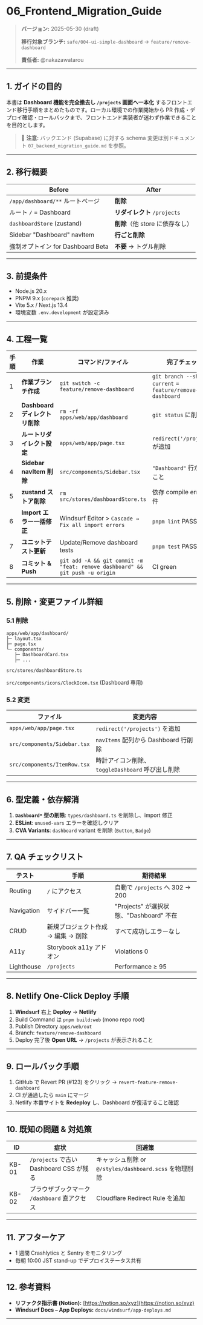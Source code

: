 # 06\_Frontend\_Migration\_Guide

> **バージョン:** 2025-05-30 (draft)
>
> **移行対象ブランチ:** `safe/004-ui-simple-dashboard` → `feature/remove-dashboard`
>
> **責任者:** @nakazawatarou

---

## 1. ガイドの目的

本書は **Dashboard 機能を完全撤去し `/projects` 画面へ一本化** するフロントエンド移行手順をまとめたものです。ローカル環境での作業開始から PR 作成・デプロイ確認・ロールバックまで、フロントエンド実装者が迷わず作業できることを目的とします。

> 🛑 **注意:** バックエンド (Supabase) に対する schema 変更は別ドキュメント `07_backend_migration_guide.md` を参照。

---

## 2. 移行概要

| Before                      | After                  |
| --------------------------- | ---------------------- |
| `/app/dashboard/**` ルートページ  | **削除**                 |
| ルート `/` = Dashboard         | **リダイレクト** `/projects` |
| `dashboardStore` (zustand)  | **削除**（他 store に依存なし）  |
| Sidebar "Dashboard" navItem | **行ごと削除**              |
| 強制オプトイン for Dashboard Beta  | **不要** → トグル削除         |

---

## 3. 前提条件

* Node.js 20.x
* PNPM 9.x (`corepack` 推奨)
* Vite 5.x / Next.js 13.4
* 環境変数 `.env.development` が設定済み

---

## 4. 工程一覧

| 手順 | 作業                     | コマンド/ファイル                                                                    | 完了チェック                                                   |
| -- | ---------------------- | ---------------------------------------------------------------------------- | -------------------------------------------------------- |
| 1  | **作業ブランチ作成**           | `git switch -c feature/remove-dashboard`                                     | `git branch --show-current` = `feature/remove-dashboard` |
| 2  | **Dashboard ディレクトリ削除** | `rm -rf apps/web/app/dashboard`                                              | `git status` に削除表示                                       |
| 3  | **ルートリダイレクト設定**        | `apps/web/app/page.tsx`                                                      | `redirect('/projects')` が追加                              |
| 4  | **Sidebar navItem 削除** | `src/components/Sidebar.tsx`                                                 | `"Dashboard"` 行が無いこと                                     |
| 5  | **zustand ストア削除**      | `rm src/stores/dashboardStore.ts`                                            | 依存 compile error 0 件                                     |
| 6  | **Import エラー一括修正**     | Windsurf Editor > `Cascade → Fix all import errors`                          | `pnpm lint` PASS                                         |
| 7  | **ユニットテスト更新**          | Update/Remove dashboard tests                                                | `pnpm test` PASS                                         |
| 8  | **コミット & Push**        | `git add -A && git commit -m "feat: remove dashboard" && git push -u origin` | CI green                                                 |

---

## 5. 削除・変更ファイル詳細

### 5.1 削除

```
apps/web/app/dashboard/
├─ layout.tsx
├─ page.tsx
└─ components/
   ├─ DashboardCard.tsx
   ├─ ...
```

`src/stores/dashboardStore.ts`

`src/components/icons/ClockIcon.tsx` (Dashboard 専用)

### 5.2 変更

| ファイル                         | 変更内容                              |
| ---------------------------- | --------------------------------- |
| `apps/web/app/page.tsx`      | `redirect('/projects')` を追加       |
| `src/components/Sidebar.tsx` | `navItems` 配列から Dashboard 行削除     |
| `src/components/ItemRow.tsx` | 時計アイコン削除、`toggleDashboard` 呼び出し削除 |

---

## 6. 型定義・依存解消

1. **`Dashboard*` 型の削除**: `types/dashboard.ts` を削除し、import 修正
2. **ESLint**: `unused-vars` エラーを確認しクリア
3. **CVA Variants**: `dashboard` variant を削除 (`Button`, `Badge`)

---

## 7. QA チェックリスト

| テスト        | 手順                   | 期待結果                            |
| ---------- | -------------------- | ------------------------------- |
| Routing    | `/` にアクセス            | 自動で `/projects` へ 302 → 200     |
| Navigation | サイドバー一覧              | "Projects" が選択状態、"Dashboard" 不在 |
| CRUD       | 新規プロジェクト作成 → 編集 → 削除 | すべて成功しエラーなし                     |
| A11y       | Storybook a11y アドオン  | Violations 0                    |
| Lighthouse | `/projects`          | Performance ≥ 95                |

---

## 8. Netlify One‑Click Deploy 手順

1. **Windsurf** 右上 **Deploy** → **Netlify**
2. Build Command は `pnpm build:web` (mono repo root)
3. Publish Directory `apps/web/out`
4. Branch: `feature/remove-dashboard`
5. Deploy 完了後 **Open URL** → `/projects` が表示されること

---

## 9. ロールバック手順

1. GitHub で Revert PR (#123) をクリック → `revert-feature-remove-dashboard`
2. CI が通過したら `main` にマージ
3. Netlify 本番サイトを **Redeploy** し、Dashboard が復活すること確認

---

## 10. 既知の問題 & 対処策

| ID    | 症状                                | 回避策                                        |
| ----- | --------------------------------- | ------------------------------------------ |
| KB-01 | `/projects` で古い Dashboard CSS が残る | キャッシュ削除 or `@/styles/dashboard.scss` を物理削除 |
| KB-02 | ブラウザブックマーク `/dashboard` 直アクセス     | Cloudflare Redirect Rule を追加               |

---

## 11. アフターケア

* 1 週間 Crashlytics と Sentry をモニタリング
* 毎朝 10:00 JST stand-up でデプロイステータス共有

---

## 12. 参考資料

* **リファクタ指示書 (Notion):** [https://notion.so/xyz](https://notion.so/xyz)
* **Windsurf Docs – App Deploys:** `docs/windsurf/app-deploys.md`

---

<!-- End of File -->

